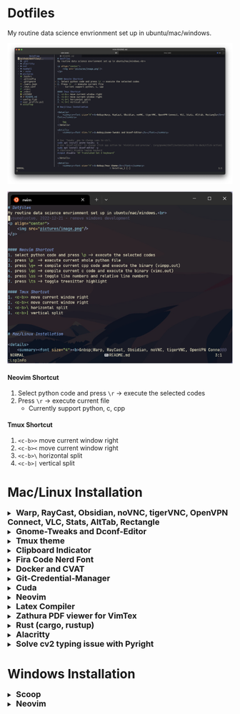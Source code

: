 # Dotfiles
My routine data science envrionment set up in ubuntu/mac/windows.<br>

<p align="center">
    <img src="pictures/mac.png"/>
</p>

<p align="center">
    <img src="pictures/win.png"/>
</p>


#### Neovim Shortcut
1. Select python code and press `\r` -> execute the selected codes
2. Press `\r`  -> execute current file
    - Currently support python, c, cpp

#### Tmux Shortcut
1. `<c-b>>` move current window right
2. `<c-b><` move current window right
3. `<c-b>\` horizontal split
3. `<c-b>|` vertical split

# Mac/Linux Installation

<details>
    <summary><font size="4"><b>&nbsp;Warp, RayCast, Obsidian, noVNC, tigerVNC, OpenVPN Connect, VLC, Stats, AltTab, Rectangle</b></font></summary>

    TBD
</details>

<details>
    <summary><font size="4"><b>&nbsp;Gnome-Tweaks and Dconf-Editor</b></font></summary>

```bash
# Use `Tweaks` app to change caps to ctrl.
sudo apt install gnome-tweaks -y
# Use `dconf-editor` to change click app action be 'minimize-and-preview'. (org/gnome/shell/extensions/dash-to-dock/click-action)
sudo apt install dconf-editor -y
# (Optional) Disable laptop keybard
xinput disable "AT Translated Set 2 keyboard"
```
</details>

<details>
    <summary><font size="4"><b>&nbsp;Tmux theme</b></font></summary>

```bash
git clone https://github.com/odedlaz/tmux-onedark-theme ~/github/
ln -s ~/github/dotfiles/.tmux.conf ~/.tmux.conf
```
</details>



<details>
    <summary><font size="4"><b>&nbsp;Clipboard Indicator</b></font></summary>

Ubuntu

[https://extensions.gnome.org/extension/779/clipboard-indicator/](https://extensions.gnome.org/extension/779/clipboard-indicator/)

Mac

[https://apps.apple.com/us/app/copyclip-clipboard-history/id595191960?mt=12](https://apps.apple.com/us/app/copyclip-clipboard-history/id595191960?mt=12)
</details>

<details>
    <summary><font size="4"><b>&nbsp;Fira Code Nerd Font</b></font></summary>
    
[https://github.com/ryanoasis/nerd-fonts/releases](https://github.com/ryanoasis/nerd-fonts/releases)
</details>

<details>
    <summary><font size="4"><b>&nbsp;Docker and CVAT</b></font></summary>

[https://opencv.github.io/cvat/docs/administration/basics/installation/](https://opencv.github.io/cvat/docs/administration/basics/installation/)
</details>

<details>
    <summary><font size="4"><b>&nbsp;Git-Credential-Manager</b></font></summary>

[https://github.com/GitCredentialManager/git-credential-manager/releases](https://github.com/GitCredentialManager/git-credential-manager/releases)
```bash
sudo dpkg -i <path-to-package>
git-credential-manager configure
```
</details>

<details>
    <summary><font size="4"><b>&nbsp;Cuda</b></font></summary>

[https://docs.nvidia.com/cuda/cuda-installation-guide-linux/index.html](https://docs.nvidia.com/cuda/cuda-installation-guide-linux/index.html)<br>

```bash
sudo apt-get install linux-headers-$(uname -r)
# WARNING: the `ubuntu2004/x86_64` in the following url may be different, remember to change it.
# you can find the feasible choices here https://docs.nvidia.com/cuda/cuda-installation-guide-linux/index.html#network-repo-installation-for-ubuntu
wget https://developer.download.nvidia.com/compute/cuda/repos/ubuntu2004/x86_64/cuda-keyring_1.0-1_all.deb
sudo dpkg -i cuda-keyring_1.0-1_all.deb
sudo apt-get update
sudo apt-get install cuda -y
```
</details>

<details>
  <summary><font size="4"><b>&nbsp;Neovim</b></font></summary>
  
Ubuntu
```bash
# Install Dependicies
sudo apt-get install ninja-build gettext libtool libtool-bin autoconf automake cmake g++ pkg-config unzip curl doxygen -y

# Build from Source
git clone https://github.com/neovim/neovim.git
cd neovim
sudo make -j$(nproc) CMAKE_BUILD_TYPE=Release && sudo make CMAKE_BUILD_TYPE=Release install
```

Mac (homebrew)
  
```bash
/bin/bash -c "$(curl -fsSL https://raw.githubusercontent.com/Homebrew/install/HEAD/install.sh)"
brew install --HEAD neovim
```
  
Both
```bash
# Install Plugin Manager
git clone --depth 1 https://github.com/wbthomason/packer.nvim ~/.local/share/nvim/site/pack/packer/start/packer.nvim

# Install Configuration
git clone git@github.com:youngtuotuo/dotfiles.git ~/github/dotfiles
ln -s ~/github/dotfiles/nvim/ ~/.config/nvim

# Run the following command to install LSP, formatter, etc.
nvim --headless -c 'autocmd User PackerComplete quitall' -c 'PackerSync'
```
</details>

<details>
  <summary><font size="4"><b>&nbsp;Latex Compiler</b></font></summary>

```bash
sudo apt install texlive-latex-base texlive-fonts-recommended texlive-fonts-extra texlive-latex-extra texlive-xetex latexmk -y
```
</details>

<details>
    <summary><font size="4"><b>&nbsp;Zathura PDF viewer for VimTex</b></font></summary>

```bash
sudo apt install zathura -y
```
</details>

<details>
    <summary><font size="4"><b>&nbsp;Rust (cargo, rustup)</b></font></summary>

```bash
curl --proto '=https' --tlsv1.2 -sSf https://sh.rustup.rs | sh
source "$HOME/.cargo/env"
```
</details>

<details>
    <summary><font size="4"><b>&nbsp;Alacritty</b></font></summary>

[https://github.com/alacritty/alacritty/blob/master/INSTALL.md](https://github.com/alacritty/alacritty/blob/master/INSTALL.md)
</details>

<details>
    <summary><font size="4"><b>&nbsp;Solve cv2 typing issue with Pyright</b></font></summary>

`opencv-python` or `opencv-contrib-python` is unable to be resolved by Pyright. By adding the `__init__.pyi` file, you'll get suggestion from Pyright.<br>
```bash
cd ~/github/dotfiles
cp cv2/__init__.pyi $VIRTUAL_ENV/lib/python3.8/site-packages/cv2/__init__.pyi
```
</details>

# Windows Installation

<details>
    <summary><font size="4"><b>&nbsp;Scoop</b></font></summary>

```powershell
Set-ExecutionPolicy RemoteSigned -Scope CurrentUser # Optional: Needed to run a remote script the first time
irm get.scoop.sh | iex

```
</details>


<details>
    <summary><font size="4"><b>&nbsp;Neovim</b></font></summary>

```powershell
# TODO: Other commands
scoop install neovim
```
</details>
